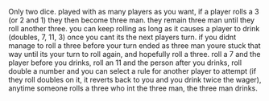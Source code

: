 Only two dice. played with as many players as you want, if a player rolls a 3 (or 2 and 1) they then become three man. they remain three man until 
they roll another three. you can keep rolling as long as it causes a player to drink (doubles, 7, 11, 3) once you cant its the next players turn.
if you didnt manage to roll a three before your turn ended as three man youre stuck that way until its your turn to roll again, and hopefully roll a three. 
roll a 7 and the player before you drinks, roll an 11 and the person after you drinks, roll double a number and you can select a rule for another player to attempt (if they roll doubles on it, it reverts back to you and you drink twice the wager), anytime someone rolls a three who int the three man, the three man drinks.